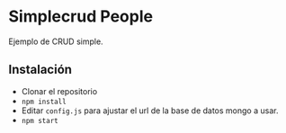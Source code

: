 # Simplecrud People
Ejemplo de CRUD simple.

## Instalación
- Clonar el repositorio
- ```npm install```
- Editar ```config.js``` para ajustar el url de la base de datos mongo a usar.
- ```npm start```
